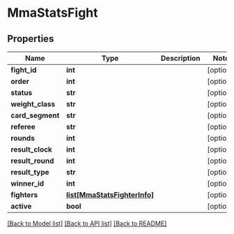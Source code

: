 # MmaStatsFight

## Properties
Name | Type | Description | Notes
------------ | ------------- | ------------- | -------------
**fight_id** | **int** |  | [optional] 
**order** | **int** |  | [optional] 
**status** | **str** |  | [optional] 
**weight_class** | **str** |  | [optional] 
**card_segment** | **str** |  | [optional] 
**referee** | **str** |  | [optional] 
**rounds** | **int** |  | [optional] 
**result_clock** | **int** |  | [optional] 
**result_round** | **int** |  | [optional] 
**result_type** | **str** |  | [optional] 
**winner_id** | **int** |  | [optional] 
**fighters** | [**list[MmaStatsFighterInfo]**](MmaStatsFighterInfo.md) |  | [optional] 
**active** | **bool** |  | [optional] 

[[Back to Model list]](../README.md#documentation-for-models) [[Back to API list]](../README.md#documentation-for-api-endpoints) [[Back to README]](../README.md)


